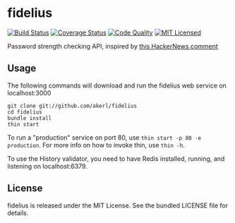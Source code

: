 fidelius
=========

[![Build Status](https://img.shields.io/circleci/project/akerl/fidelius/master.svg)](https://circleci.com/gh/akerl/fidelius)
[![Coverage Status](https://img.shields.io/codecov/c/github/akerl/fidelius.svg)](https://codecov.io/github/akerl/fidelius)
[![Code Quality](https://img.shields.io/codacy/6ca6971ad8c74fa794aa296e2ca4316e.svg)](https://www.codacy.com/app/akerl/fidelius)
[![MIT Licensed](https://img.shields.io/badge/license-MIT-green.svg)](https://tldrlegal.com/license/mit-license)

Password strength checking API, inspired by [this HackerNews comment](https://news.ycombinator.com/item?id=9025017)

## Usage

The following commands will download and run the fidelius web service on localhost:3000

```
git clone git://github.com/akerl/fidelius
cd fidelius
bundle install
thin start
```

To run a "production" service on port 80, use `thin start -p 80 -e production`. For more info on how to invoke thin, use `thin -h`.

To use the History validator, you need to have Redis installed, running, and listening on localhost:6379.

## License

fidelius is released under the MIT License. See the bundled LICENSE file for details.

